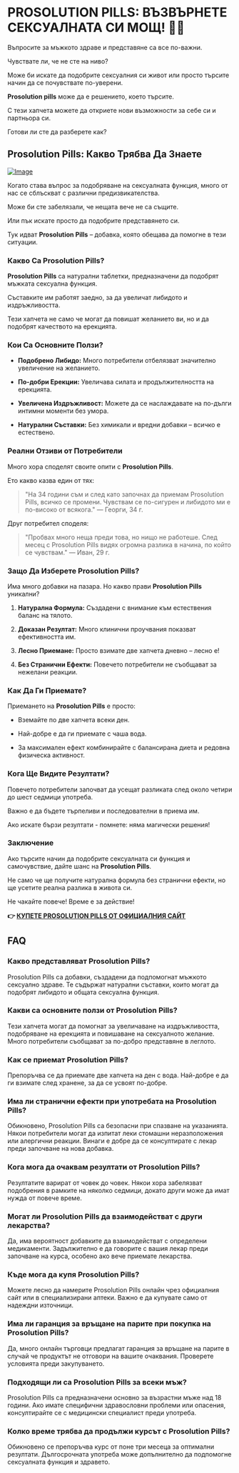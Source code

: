 # PROSOLUTION PILLS: ВЪЗВЪРНЕТЕ СЕКСУАЛНАТА СИ МОЩ! 💪🔥

Въпросите за мъжкото здраве и представяне са все по-важни. 

Чувствате ли, че не сте на ниво? 

Може би искате да подобрите сексуалния си живот или просто търсите начин да се почувствате по-уверени.  

**Prosolution pills** може да е решението, което търсите.  

С тези хапчета можете да откриете нови възможности за себе си и партньора си. 

Готови ли сте да разберете как?

## Prosolution Pills: Какво Трябва Да Знаете

[![Image](https://www2.sellhealth.com/171/p1g8n002.jpg)](https://gchaffi.com/yowxMF15)

Когато става въпрос за подобряване на сексуалната функция, много от нас се сблъскват с различни предизвикателства. 

Може би сте забелязали, че нещата вече не са същите.

Или пък искате просто да подобрите представянето си.

Тук идват **Prosolution Pills** – добавка, която обещава да помогне в тези ситуации.

### Какво Са Prosolution Pills?

**Prosolution Pills** са натурални таблетки, предназначени да подобрят мъжката сексуална функция. 

Съставките им работят заедно, за да увеличат либидото и издръжливостта. 

Тези хапчета не само че могат да повишат желанието ви, но и да подобрят качеството на ерекцията.

### Кои Сa Основните Ползи?

- **Подобрено Либидо:** Много потребители отбелязват значително увеличение на желанието.
  
- **По-добри Ерекции:** Увеличава силата и продължителността на ерекцията.
  
- **Увеличена Издръжливост:** Можете да се наслаждавате на по-дълги интимни моменти без умора.
  
- **Натурални Съставки:** Без химикали и вредни добавки – всичко е естествено.

### Реални Отзиви от Потребители

Много хора споделят своите опити с **Prosolution Pills**. 

Ето какво казва един от тях:

> "На 34 години съм и след като започнах да приемам Prosolution Pills, всичко се промени. 
> Чувствам се по-сигурен и либидото ми е по-високо от всякога." 
> — Георги, 34 г.

Друг потребител споделя:

> "Пробвах много неща преди това, но нищо не работеше. 
> След месец с Prosolution Pills видях огромна разлика в начина, по който се чувствам." 
> — Иван, 29 г.

### Защо Да Изберете Prosolution Pills?

Има много добавки на пазара. Но какво прави **Prosolution Pills** уникални? 

1. **Натурална Формула:** Създадени с внимание към естествения баланс на тялото.
   
2. **Доказан Резултат:** Много клинични проучвания показват ефективността им.
   
3. **Лесно Приемане:** Просто взимате две хапчета дневно – лесно е!

4. **Без Странични Ефекти:** Повечето потребители не съобщават за нежелани реакции.

### Как Да Ги Приемате?

Приемането на **Prosolution Pills** е просто:

- Вземайте по две хапчета всеки ден.
  
- Най-добре е да ги приемате с чаша вода.

- За максимален ефект комбинирайте с балансирана диета и редовна физическа активност.

### Кога Ще Видите Резултати?

Повечето потребители започват да усещат разликата след около четири до шест седмици употреба. 

Важно е да бъдете търпеливи и последователни в приема им.

Ако искате бързи резултати - помнете: няма магически решения!

### Заключение

Ако търсите начин да подобрите сексуалната си функция и самочувствие, дайте шанс на **Prosolution Pills**. 

Не само че ще получите натурална формула без странични ефекти, но ще усетите реална разлика в живота си.

Не чакайте повече! Време е за действие!



**👉 [КУПЕТЕ PROSOLUTION PILLS ОТ ОФИЦИАЛНИЯ САЙТ](https://gchaffi.com/yowxMF15)**

## FAQ

### Какво представляват Prosolution Pills?
Prosolution Pills са добавки, създадени да подпомогнат мъжкото сексуално здраве. Те съдържат натурални съставки, които могат да подобрят либидото и общата сексуална функция.

### Какви са основните ползи от Prosolution Pills?
Тези хапчета могат да помогнат за увеличаване на издръжливостта, подобряване на ерекцията и повишаване на сексуалното желание. Много потребители съобщават за по-добро представяне в леглото.

### Как се приемат Prosolution Pills?
Препоръчва се да приемате две хапчета на ден с вода. Най-добре е да ги взимате след хранене, за да се усвоят по-добре.

### Има ли странични ефекти при употребата на Prosolution Pills?
Обикновено, Prosolution Pills са безопасни при спазване на указанията. Някои потребители могат да изпитат леки стомашни неразположения или алергични реакции. Винаги е добре да се консултирате с лекар преди започване на нова добавка.

### Кога мога да очаквам резултати от Prosolution Pills?
Резултатите варират от човек до човек. Някои хора забелязват подобрения в рамките на няколко седмици, докато други може да имат нужда от повече време.

### Могат ли Prosolution Pills да взаимодействат с други лекарства?
Да, има вероятност добавките да взаимодействат с определени медикаменти. Задължително е да говорите с вашия лекар преди започване на курса, особено ако вече приемате лекарства.

### Къде мога да купя Prosolution Pills?
Можете лесно да намерите Prosolution Pills онлайн чрез официалния сайт или в специализирани аптеки. Важно е да купувате само от надеждни източници.

### Има ли гаранция за връщане на парите при покупка на Prosolution Pills?
Да, много онлайн търговци предлагат гаранция за връщане на парите в случай че продуктът не отговори на вашите очаквания. Проверете условията преди закупуването.

### Подходящи ли са Prosolution Pills за всеки мъж?
Prosolution Pills са предназначени основно за възрастни мъже над 18 години. Ако имате специфични здравословни проблеми или опасения, консултирайте се с медицински специалист преди употреба.

### Колко време трябва да продължи курсът с Prosolution Pills?
Обикновено се препоръчва курс от поне три месеца за оптимални резултати. Дългосрочната употреба може допълнително да подпомогне сексуалната функция и здравето.